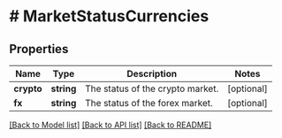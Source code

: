 # # MarketStatusCurrencies

## Properties

Name | Type | Description | Notes
------------ | ------------- | ------------- | -------------
**crypto** | **string** | The status of the crypto market. | [optional]
**fx** | **string** | The status of the forex market. | [optional]

[[Back to Model list]](../../README.md#models) [[Back to API list]](../../README.md#endpoints) [[Back to README]](../../README.md)
